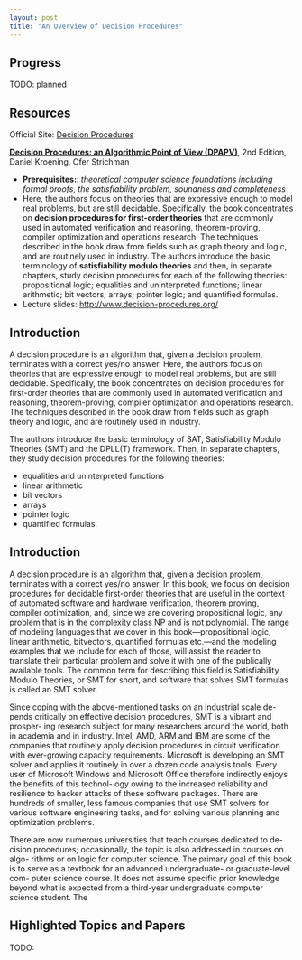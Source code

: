 ```yaml
---
layout: post
title: "An Overview of Decision Procedures"
---
```





## Progress
TODO: planned

## Resources

Official Site: [Decision Procedures](http://www.decision-procedures.org/)

[**Decision Procedures: an Algorithmic Point of View (DPAPV)**](https://www.amazon.com/Decision-Procedures-Algorithmic-Theoretical-Computer/dp/3662504960/ref=sr_1_fkmrnull_1?keywords=Decision+Procedures%3A+an+Algorithmic+Point+of+View&qid=1555168280&s=books&sr=1-1-fkmrnull), 2nd Edition, Daniel Kroening, Ofer Strichman

- **Prerequisites:**: _theoretical computer science foundations including formal proofs, the satisfiability problem, soundness and completeness_
- Here, the authors focus on theories that are expressive enough to model real problems, but are still decidable. Specifically, the book concentrates on **decision procedures for first-order theories** that are commonly used in automated verification and reasoning, theorem-proving, compiler optimization and operations research. The techniques described in the book draw from fields such as graph theory and logic, and are routinely used in industry. The authors introduce the basic terminology of **satisfiability modulo theories** and then, in separate chapters, study decision procedures for each of the following theories: propositional logic; equalities and uninterpreted functions; linear arithmetic; bit vectors; arrays; pointer logic; and quantified formulas.
- Lecture slides: http://www.decision-procedures.org/

## Introduction

A decision procedure is an algorithm that, given a decision problem, terminates with a correct yes/no answer. Here, the authors focus on theories that are expressive enough to model real problems, but are still decidable. Specifically, the book concentrates on decision procedures for first-order theories that are commonly used in automated verification and reasoning, theorem-proving, compiler optimization and operations research. The techniques described in the book draw from fields such as graph theory and logic, and are routinely used in industry.

The authors introduce the basic terminology of SAT, Satisfiability Modulo Theories (SMT) and the DPLL(T) framework. Then, in separate chapters, they study decision procedures for the following theories:

- equalities and uninterpreted functions
- linear arithmetic
- bit vectors
- arrays
- pointer logic
- quantified formulas.

## Introduction

A decision procedure is an algorithm that, given a decision problem, terminates
with a correct yes/no answer. In this book, we focus on decision procedures
for decidable first-order theories that are useful in the context of automated
software and hardware verification, theorem proving, compiler optimization,
and, since we are covering propositional logic, any problem that is in the
complexity class NP and is not polynomial. The range of modeling languages
that we cover in this book—propositional logic, linear arithmetic, bitvectors,
quantified formulas etc.—and the modeling examples that we include for each
of those, will assist the reader to translate their particular problem and solve
it with one of the publically available tools. The common term for describing
this field is Satisfiability Modulo Theories, or SMT for short, and software
that solves SMT formulas is called an SMT solver.

Since coping with the above-mentioned tasks on an industrial scale de-
pends critically on effective decision procedures, SMT is a vibrant and prosper-
ing research subject for many researchers around the world, both in academia
and in industry. Intel, AMD, ARM and IBM are some of the companies that
routinely apply decision procedures in circuit verification with ever-growing
capacity requirements. Microsoft is developing an SMT solver and applies it
routinely in over a dozen code analysis tools. Every user of Microsoft Windows
and Microsoft Office therefore indirectly enjoys the benefits of this technol-
ogy owing to the increased reliability and resilience to hacker attacks of these
software packages. There are hundreds of smaller, less famous companies that
use SMT solvers for various software engineering tasks, and for solving various
planning and optimization problems.

There are now numerous universities that teach courses dedicated to de-
cision procedures; occasionally, the topic is also addressed in courses on algo-
rithms or on logic for computer science. The primary goal of this book is to
serve as a textbook for an advanced undergraduate- or graduate-level com-
puter science course. It does not assume specific prior knowledge beyond what
is expected from a third-year undergraduate computer science student. The

## Highlighted Topics and Papers

TODO: 